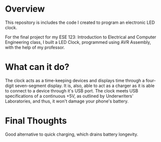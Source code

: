 # Overview
This repository is includes the code I created to program an electronic LED clock.

For the final project for my ESE 123: Introduction to Electrical and Computer Engineering class, I built a LED Clock, programmed using AVR Assembly, with the help of my professor. 

# What can it do?
The clock acts as a time-keeping devices and displays time through a four-digit seven-segment display. It is, also, able to act as a charger as it is able to connect to a device through it's USB port. The clock meets USB specifications of a continuous +5V, as outlined by Underwriters' Laboratories, and thus, it won't damage your phone's battery. 

# Final Thoughts
Good alternative to quick charging, which drains battery longevity.
